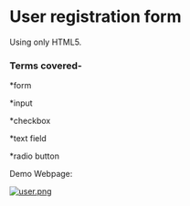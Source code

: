 # User registration form


Using only HTML5.


### Terms covered-

*form

*input

*checkbox

*text field

*radio button

Demo Webpage:


[![user.png](https://i.postimg.cc/HkRtgJ50/user.png)](https://postimg.cc/0zGSGyVr)
